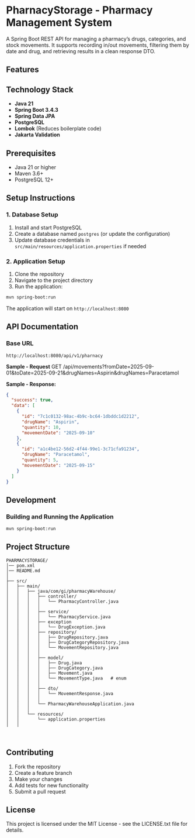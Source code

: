 # PharnacyStorage - Pharmacy Management System

A Spring Boot REST API for managing a pharmacy’s drugs, categories, and stock movements.
It supports recording in/out movements, filtering them by date and drug, and retrieving results in a clean response DTO.

## Features


## Technology Stack

- **Java 21**
- **Spring Boot 3.4.3**
- **Spring Data JPA**
- **PostgreSQL**
- **Lombok** (Reduces boilerplate code)
- **Jakarta Validation**

## Prerequisites

- Java 21 or higher
- Maven 3.6+
- PostgreSQL 12+

## Setup Instructions

### 1. Database Setup

1. Install and start PostgreSQL
2. Create a database named `postgres` (or update the configuration)
3. Update database credentials in `src/main/resources/application.properties` if needed

### 2. Application Setup

1. Clone the repository
2. Navigate to the project directory
3. Run the application:

```bash
mvn spring-boot:run
```

The application will start on `http://localhost:8080`

## API Documentation

### Base URL
```
http://localhost:8080/api/v1/pharnacy
```
**Sample - Request**
GET /api/movements?fromDate=2025-09-01&toDate=2025-09-21&drugNames=Aspirin&drugNames=Paracetamol


**Sample - Response:**
```json
{
  "success": true,
  "data": [
    {
      "id": "7c1c0132-98ac-4b9c-bc64-1dbddc1d2212",
      "drugName": "Aspirin",
      "quantity": 10,
      "movementDate": "2025-09-10"
    },
    {
      "id": "a1c4be12-56d2-4f44-99e1-3c71cfa91234",
      "drugName": "Paracetamol",
      "quantity": 5,
      "movementDate": "2025-09-15"
    }
  ]
}

```
## Development

### Building and Running the Application
```bash
mvn spring-boot:run
```


## Project Structure

```
PHARMACYSTORAGE/
│── pom.xml
│── README.md
│
├── src/
│   ├── main/
│   │   ├── java/com/gi/pharmacyWarehouse/
│   │   │   ├── controller/
│   │   │   │   └── PharmacyController.java
│   │   │   │
│   │   │   ├── service/
│   │   │   │   └── PharmacyService.java
│   │   │   ├── exception
│   │   │   │   └── DrugException.java
│   │   │   ├── repository/
│   │   │   │   ├── DrugRepository.java
│   │   │   │   ├── DrugCategoryRepository.java
│   │   │   │   └── MovementRepository.java
│   │   │   │
│   │   │   ├── model/
│   │   │   │   ├── Drug.java
│   │   │   │   ├── DrugCategory.java
│   │   │   │   ├── Movement.java
│   │   │   │   └── MovementType.java   # enum
│   │   │   │
│   │   │   ├── dto/
│   │   │   │   └── MovementResponse.java
│   │   │   │
│   │   │   └── PharmacyWarehouseApplication.java
│   │   │
│   │   └── resources/
│   │       └── application.properties
│   │

        
```

## Contributing

1. Fork the repository
2. Create a feature branch
3. Make your changes
4. Add tests for new functionality
5. Submit a pull request

## License

This project is licensed under the MIT License - see the LICENSE.txt file for details. 
